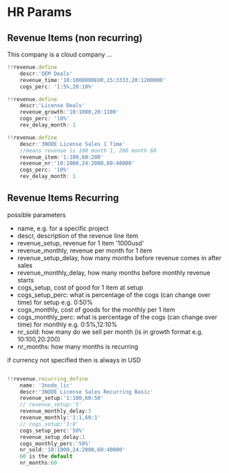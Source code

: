 # HR Params

## Revenue Items (non recurring)

This company is a cloud company ...

```js
!!revenue.define 
    descr:'OEM Deals'  
    revenue_time:'10:1000000EUR,15:3333,20:1200000'
    cogs_perc: '1:5%,20:10%'  

!!revenue.define 
    descr:'License Deals'  
    revenue_growth:'10:1000,20:1100'
    cogs_perc: '10%'  
    rev_delay_month: 1

!!revenue.define 
    descr:'3NODE License Sales 1 Time'  
    //means revenue is 100 month 1, 200 month 60
    revenue_item:'1:100,60:200'
    revenue_nr:'10:1000,24:2000,60:40000'
    cogs_perc: '10%'
    rev_delay_month: 1
```

## Revenue Items Recurring

possible parameters

- name, e.g. for a specific project
- descr, description of the revenue line item
- revenue_setup, revenue for 1 item '1000usd'
- revenue_monthly, revenue per month for 1 item
- revenue_setup_delay, how many months before revenue comes in after sales
- revenue_monthly_delay, how many months before monthly revenue starts
- cogs_setup, cost of good for 1 item at setup
- cogs_setup_perc: what is percentage of the cogs (can change over time) for setup e.g. 0:50%
- cogs_monthly, cost of goods for the monthly per 1 item 
- cogs_monthly_perc: what is percentage of the cogs (can change over time) for monthly e.g. 0:5%,12:10%
- nr_sold: how many do we sell per month (is in growth format e.g. 10:100,20:200)
- nr_months: how many months is recurring

if currency not specified then is always in USD

```js

!!revenue.recurring_define 
    name: '3node_lic'
    descr:'3NODE License Sales Recurring Basic'  
    revenue_setup:'1:100,60:50'
    // revenue_setup:'5'
    revenue_monthly_delay:3
    revenue_monthly:'1:1,60:1'
    // cogs_setup:'1:0'
    cogs_setup_perc:'50%'
    revenue_setup_delay:1
    cogs_monthly_perc:'50%'
    nr_sold:'10:1000,24:2000,60:40000'
    60 is the default
    nr_months:60 
```

